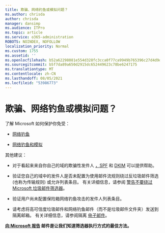 ```yaml
---
title: 欺骗、网络钓鱼或模拟问题？
ms.author: chrisda
author: chrisda
manager: dansimp
ms.audience: ITPro
ms.topic: article
ms.service: o365-administration
ROBOTS: NOINDEX, NOFOLLOW
localization_priority: Normal
ms.custom: 1755
ms.assetid: ''
ms.openlocfilehash: b52a62298081e554d328fc3cca0f77ca9949b765396c27d4d9da247f411d6d2c
ms.sourcegitcommit: b5f7da89a650d2915dc652449623c78be6247175
ms.translationtype: MT
ms.contentlocale: zh-CN
ms.lasthandoff: 08/05/2021
ms.locfileid: "53986773"
---
```

# <a name="issues-with-spoofing-phishing-or-impersonation"></a>欺骗、网络钓鱼或模拟问题？

了解 Microsoft 如何保护你免受：

- [网络钓鱼](https://docs.microsoft.com/microsoft-365/security/office-365-security/anti-spoofing-protection)

- [网络钓鱼和模拟](https://docs.microsoft.com/microsoft-365/security/office-365-security/atp-anti-phishing)

其他建议：

- 对于看起来来自你自己的域的欺骗性发件人 [，SPF](https://docs.microsoft.com/microsoft-365/security/office-365-security/set-up-spf-in-office-365-to-help-prevent-spoofing) 和 [DKIM](https://docs.microsoft.com/microsoft-365/security/office-365-security/use-dkim-to-validate-outbound-email) 可以提供帮助。

- 验证您自己的域中的发件人是否未配置为使用邮件流规则绕过反垃圾邮件筛选 (也称为传输规则) 或允许列表条目。 有关详细信息，请参阅 [警告不要绕过 Microsoft 垃圾邮件筛选器](https://docs.microsoft.com/exchange/troubleshoot/antispam/cautions-against-bypassing-spam-filters)。

- 验证用户尚未配置保险箱网络钓鱼攻击的[](https://support.office.com/article/BE1BAEA0-BEAB-4A30-B968-9004332336CE)发件人列表条目。

- 请考虑将高可信度垃圾邮件和网络钓鱼邮件（而不是垃圾邮件文件夹）发送到隔离邮箱。 有关详细信息，请参阅隔离 [电子邮件](https://docs.microsoft.com/microsoft-365/security/office-365-security/quarantine-email-messages)。

**[向 Microsoft 报告](https://support.office.com/article/b5caa9f1-cdf3-4443-af8c-ff724ea719d2) 邮件是让我们知道筛选器执行方式的最佳方法。**

